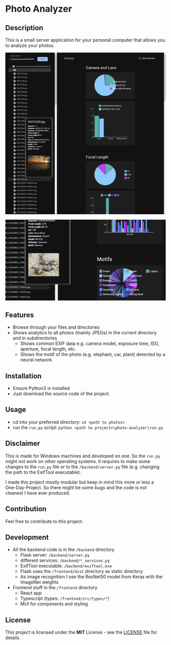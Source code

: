 # Photo Analyzer

## Description

This is a small server application for your personal computer that allows you to analyze your photos.

![Screenshot overall application](./docs/screenshot.png)

![Screenshot motif detection](./docs/motif_detection.png)

## Features

- Browse through your files and directories
- Shows analytics to all photos (mainly JPEGs) in the current directory and in subdirectories
  - Shows common EXIF data e.g. camera model, exposure time, ISO, aperture, focal length, etc.
  - Shows the motif of the photo (e.g. elephant, car, plant) detected by a neural network

## Installation

- Ensure Python3 is installed
- Just download the source code of the project.

## Usage

- cd into your preferred directory: `cd <path to photos>`
- run the `run.py` script: `python <path to project>\photo-analyzer\run.py`

## Disclaimer

This is made for Windows machines and developed on one.
So the `run.py` might not work on other operating systems.
It requires to make some changes to the `run.py` file or to the `/backend/server.py` file (e.g. changing the path to the ExifTool executable).

I made this project mostly modular but keep in mind this more or less a One-Day-Project.
So there might be some bugs and the code is not cleanest I have ever produced.

## Contribution

Feel free to contribute to this project.

## Development

- All the backend code is in the `/backend` directory
  - Flask server: `/backend/server.py`
  - different services: `/backend/*_services.py`
  - ExifTool executable: `/backend/exiftool.exe`
  - Flask uses the `/frontend/dist` directory as static directory
  - As image recognition I use the ResNet50 model from Keras with the ImageNet weights
- Frontend stuff in the `/frontend` directory
  - React app
  - Typescript (types: `/frontend/src/types/*`)
  - MUI for components and styling

## License

This project is licensed under the **MIT** License - see the [LICENSE](./LICENSE.md) file for details.
